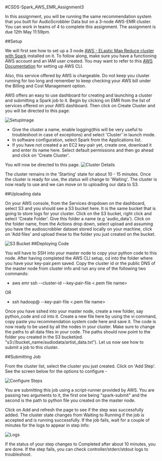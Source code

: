 #CSDS-Spark_AWS_EMR_Assignment3

In this assignment, you will be running the same recommendation system that you built for AudioScrobbler Data but on a 3-node AWS-EMR cluster. You can work in teams of 4 to complete this assignment. The assignment is due 12th May 11:59pm.


##Setup

We will first see how to set up a 3 node [AWS - ELastic Map Reduce cluster with Spark](http://docs.aws.amazon.com/ElasticMapReduce/latest/DeveloperGuide/emr-spark-launch.html) installed on it. To follow along, make sure you have a functioning AWS account and an IAM user created. You may want to refer to this [AWS Documentation](http://docs.aws.amazon.com/cli/latest/userguide/cli-chap-getting-set-up.html) for setting up AWS CLI.

Also, this service offered by AWS is chargeable. Do not keep you cluster running for too long and remember to keep checking your AWS bill under the Billing and Cost Management option.

AWS offers an easy to use dashboard for creating and launching a cluster and submitting a Spark job to it. Begin by clicking on EMR from the list of services offered on your AWS dashboard. Then click on Create Cluster and you will be directed to this page: 

![SetupImage](http://i.imgur.com/arhxIA9.png)


* Give the cluster a name, enable logging(this will be very useful to troubleshoot in case of exceptions) and select 'Cluster' in launch mode. 
* In software configuration, select Spark from the Applications list. 
* If you have not created a an EC2 key-pair yet, create one, download it and enter its name here. Select default permissions and then go ahead and click on 'Create Cluster'.

You will now be directed to this page.
![Cluster Details](http://i.imgur.com/7EQguTV.png)

The cluster remains in the 'Starting' state for about 10 - 15 minutes. Once the cluster is ready for use, the status will change to 'Waiting'. The cluster is now ready to use and we can move on to uploading our data to S3.


##Uploading data

On your AWS console, from the Services dropdown on the dashboard, select S3 and you should see a S3 bucket here. It is the same bucket that is going to store logs for your cluster. Click on the S3 bucket, right click and select 'Create Folder'. Give this folder a name (e.g 'audio_data'). Click on the folder name, from the Actions drop down, select upload and assuming you have the audioscrobbler dataset stored locally on your machine, click on 'Add files' and upload these to the folder you just created on the bucket.

![S3 Bucket](http://i.imgur.com/DbzTwy7.png)
##Deploying Code 

You will have to SSH into your master node to copy your python code to this node. After having completed the AWS CLI setup, cd into the folder where you have your key-pair.pem saved. Copy the cluster id or the public DNS of the master node from cluster info and run any one of the following two commands:

* aws emr ssh --cluster-id <id> --key-pair-file <.pem file name>

OR

* ssh hadoop@<public dns of master> --key-pair-file <.pem file name>

Once you have sshed into your master node, create a new folder, say python_code and cd into it. Create a new file here by using the vi command, copy paste you recommendation system code here and save it. The code is now ready to be used by all the nodes in your cluster. Make sure to change the paths to all data files in your code. The paths should now point to the folder you created in the S3 bucket(ed. "s3://bucket_name/audiodata/artist_data.txt").  Let us now see how to submit a job to this cluster. 

##Submitting Job

From the cluster list, select the cluster you just created. Click on 'Add Step'. See the screen below for the options to configure -

![Configure Steps](http://i.imgur.com/cUzMbUt.png)

You are submitting this job using a script-runner provided by AWS. You are passing two arguments to it, the first one being "spark-submit" and the second is the path to python file you created on the master node.

Click on Add and refresh the page to see if the step was successfully added. The cluster state changes from Waiting to Running if the job is accepted and is running successfully. If the job fails, wait for a couple of minutes for the logs to appear in step info:

![Logs](http://i.imgur.com/Q3miV9F.png)

If the status of your step changes to Completed after about 10 minutes, you are done. If the step fails, you can check controller/stderr/stdout logs to troubleshoot. 

